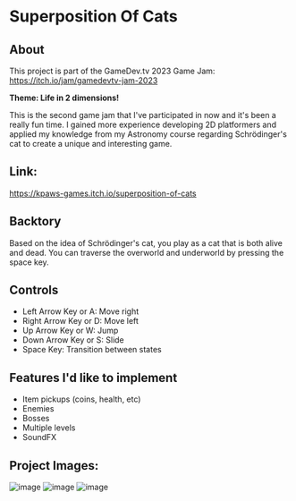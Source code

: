 # Superposition Of Cats

## About
This project is part of the GameDev.tv 2023 Game Jam:  
https://itch.io/jam/gamedevtv-jam-2023  

**Theme: Life in 2 dimensions!**  

This is the second game jam that I've participated in now and it's been a really fun time. I gained more experience developing 2D platformers and applied my knowledge from my Astronomy course regarding Schrödinger's cat to create a unique and interesting game.

## Link:
https://kpaws-games.itch.io/superposition-of-cats

## Backtory
Based on the idea of Schrödinger's cat, you play as a cat that is both alive and dead. You can traverse the overworld and underworld by pressing the space key.

## Controls
- Left Arrow Key or A: Move right
- Right Arrow Key or D: Move left
- Up Arrow Key or W: Jump
- Down Arrow Key or S: Slide
- Space Key: Transition between states

## Features I'd like to implement
- Item pickups (coins, health, etc)
- Enemies
- Bosses
- Multiple levels
- SoundFX

## Project Images:
![image](https://github.com/kp4ws/superposition-of-cats/assets/58745400/a5b28934-6929-4eb5-8a78-220c72399d44)
![image](https://github.com/kp4ws/superposition-of-cats/assets/58745400/31ef7fe1-fcdd-4ce7-a4d2-f73f2ba4f191)
![image](https://github.com/kp4ws/superposition-of-cats/assets/58745400/93f2f899-1d54-4ded-95a6-36cc7e8e42f9)
